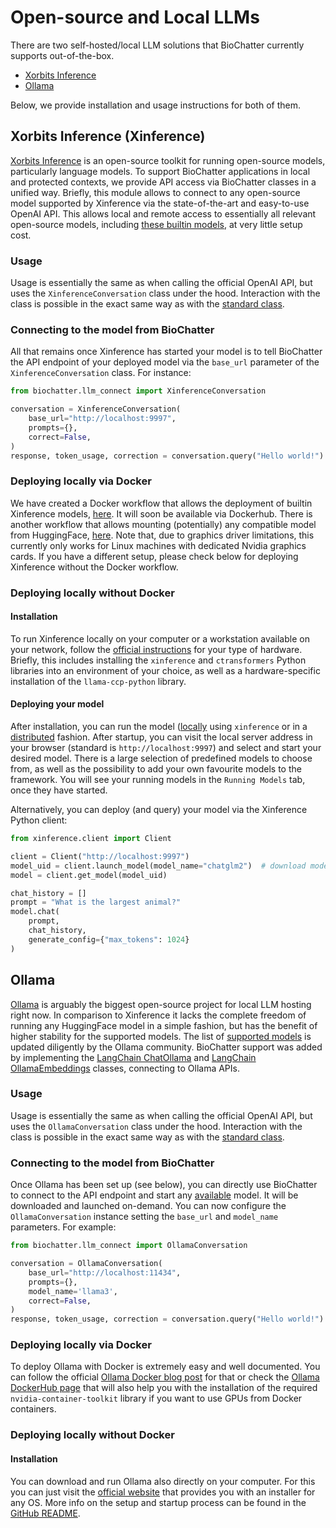 # Open-source and Local LLMs

There are two self-hosted/local LLM solutions that BioChatter currently supports
out-of-the-box.

- [Xorbits Inference](https://github.com/xorbitsai/inference)
- [Ollama](https://ollama.com/)

Below, we provide installation and usage instructions for both of them.

## Xorbits Inference (Xinference)

[Xorbits Inference](https://github.com/xorbitsai/inference) is an open-source
toolkit for running open-source models, particularly language models. To support
BioChatter applications in local and protected contexts, we provide API access
via BioChatter classes in a unified way. Briefly, this module allows to connect
to any open-source model supported by Xinference via the state-of-the-art and
easy-to-use OpenAI API. This allows local and remote access to essentially all
relevant open-source models, including [these builtin
models](https://inference.readthedocs.io/en/latest/models/builtin/index.html),
at very little setup cost.

### Usage

Usage is essentially the same as when calling the official OpenAI API, but uses
the `XinferenceConversation` class under the hood. Interaction with the class is
possible in the exact same way as with the [standard class](chat.md).

### Connecting to the model from BioChatter

All that remains once Xinference has started your model is to tell BioChatter
the API endpoint of your deployed model via the `base_url` parameter of the
`XinferenceConversation` class. For instance:

```python
from biochatter.llm_connect import XinferenceConversation

conversation = XinferenceConversation(
    base_url="http://localhost:9997",
    prompts={},
    correct=False,
)
response, token_usage, correction = conversation.query("Hello world!")
```

### Deploying locally via Docker

We have created a Docker workflow that allows the deployment of builtin
Xinference models,
[here](https://github.com/biocypher/xinference-docker-builtin). It will soon be
available via Dockerhub. There is another workflow that allows mounting
(potentially) any compatible model from HuggingFace,
[here](https://github.com/AndiMajore/xinference-docker-hf). Note that, due to
graphics driver limitations, this currently only works for Linux machines with
dedicated Nvidia graphics cards. If you have a different setup, please check
below for deploying Xinference without the Docker workflow.

### Deploying locally without Docker

#### Installation

To run Xinference locally on your computer or a workstation available on your
network, follow the [official
instructions](https://github.com/xorbitsai/inference) for your type of hardware.
Briefly, this includes installing the `xinference` and `ctransformers` Python
libraries into an environment of your choice, as well as a hardware-specific
installation of the `llama-ccp-python` library.

#### Deploying your model

After installation, you can run the model
([locally](https://github.com/xorbitsai/inference#local) using `xinference` or
in a [distributed](https://github.com/xorbitsai/inference#distributed) fashion.
After startup, you can visit the local server address in your browser (standard
is `http://localhost:9997`) and select and start your desired model. There is a
large selection of predefined models to choose from, as well as the possibility
to add your own favourite models to the framework. You will see your running
models in the `Running Models` tab, once they have started.

Alternatively, you can deploy (and query) your model via the Xinference Python
client:

```python
from xinference.client import Client

client = Client("http://localhost:9997")
model_uid = client.launch_model(model_name="chatglm2")  # download model from HuggingFace and deploy
model = client.get_model(model_uid)

chat_history = []
prompt = "What is the largest animal?"
model.chat(
    prompt,
    chat_history,
    generate_config={"max_tokens": 1024}
)
```

## Ollama

[Ollama](https://ollama.com/) is arguably the biggest open-source project for
local LLM hosting right now. In comparison to Xinference it lacks the complete
freedom of running any HuggingFace model in a simple fashion, but has the
benefit of higher stability for the supported models. The list of [supported
models](https://ollama.com/library) is updated diligently by the Ollama
community. BioChatter support was added by implementing the [LangChain
ChatOllama](https://python.langchain.com/v0.2/docs/integrations/chat/ollama/)
and [LangChain
OllamaEmbeddings](https://python.langchain.com/v0.2/docs/integrations/text_embedding/ollama/)
classes, connecting to Ollama APIs.

### Usage

Usage is essentially the same as when calling the official OpenAI API, but uses
the `OllamaConversation` class under the hood. Interaction with the class is
possible in the exact same way as with the [standard class](chat.md).

### Connecting to the model from BioChatter

Once Ollama has been set up (see below), you can directly use BioChatter to
connect to the API endpoint and start any
[available](https://ollama.com/library) model. It will be downloaded and
launched on-demand. You can now configure the `OllamaConversation` instance
setting the `base_url` and `model_name` parameters. For example:

```python
from biochatter.llm_connect import OllamaConversation

conversation = OllamaConversation(
    base_url="http://localhost:11434",
    prompts={},
    model_name='llama3',
    correct=False,
)
response, token_usage, correction = conversation.query("Hello world!")
```

### Deploying locally via Docker

To deploy Ollama with Docker is extremely easy and well documented. You can
follow the official [Ollama Docker blog
post](https://ollama.com/blog/ollama-is-now-available-as-an-official-docker-image)
for that or check the [Ollama DockerHub
page](https://hub.docker.com/r/ollama/ollama) that will also help you with the
installation of the required `nvidia-container-toolkit` library if you want to
use GPUs from Docker containers.

### Deploying locally without Docker

#### Installation
You can download and run Ollama also directly on your computer. For this you can
just visit the [official website](https://ollama.com/download) that provides you
with an installer for any OS. More info on the setup and startup process can be
found in the [GitHub
README](https://github.com/ollama/ollama/blob/main/README.md).